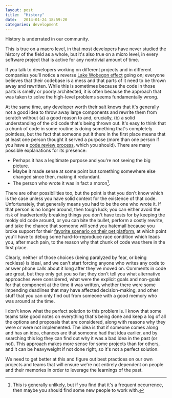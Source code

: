 ```yaml
---
layout: post
title:  "History"
date:   2014-01-24 18:59:20
categories: development
---
```


History is underrated in our community.

This is true on a macro level, in that most developers have never studied the history of the field as a whole, but it's also true on a micro level, in every software project that is active for any nontrivial amount of time.

If you talk to developers working on different projects and in different companies you'll notice a reverse [Lake Wobegon effect](http://en.wikipedia.org/wiki/Illusory_superiority) going on; everyone believes that their codebase is a mess and that parts of it need to be thrown away and rewritten. While this is sometimes because the code in those parts is smelly or poorly architected, it is often because the approach that was taken to solve the high-level problems seems fundamentally wrong. 

At the same time, any developer worth their salt knows that it's generally not a good idea to throw away large components and rewrite them from scratch without (a) a good reason to and, crucially, (b) a solid understanding of the old code that's being thrown out. It's easy to think that a chunk of code in some routine is doing something that's completely pointless, but the fact that someone put it there in the first place means that at least one person thought it served a purpose (more than one person if you have a [code review process](/development/2014/11/01/code-reviews-and-you/), which you should). There are many possible explanations for its presence:

* Perhaps it has a legitimate purpose and you're not seeing the big picture.
* Maybe it made sense at some point but something somewhere else changed since then, making it redundant.
* The person who wrote it was in fact a moron[^moron].

There are other possibilities too, but the point is that you don't know which is the case unless you have solid context for the existence of that code. Unfortunately, that generally means you had to be the one who wrote it. If that person is no longer around, then tough luck; you can either avoid the risk of inadvertently breaking things you don't have tests for by keeping the moldy old code around, or you can bite the bullet, perform a costly rewrite, and take the chance that someone will send you hatemail because you broke support for their [favorite scenario on their pet platform](http://xkcd.com/1172/), at which point you'll have to debug some hard-to-reproduce race condition which leads you, after much pain, to the reason why that chunk of code was there in the first place.

Clearly, neither of those choices (being paralyzed by fear, or being reckless) is ideal, and we can't start forcing anyone who writes any code to answer phone calls about it long after they've moved on. Comments in code are great, but they only get you so far; they don't tell you what alternative approaches were considered, what were the explicit goals and non-goals for that component at the time it was written, whether there were some impending deadlines that may have affected decision-making, and other stuff that you can only find out from someone with a good memory who was around at the time.

I don't know what the perfect solution to this problem is. I know that some teams take good notes on everything that's being done and keep a log of all the options and proposals that are considered, along with reasons why they were or were not implemented. The idea is that if someone comes along and has an idea, chances are that someone had that idea earlier, and by searching this log they can find out why it was a bad idea in the past (or not). This approach makes more sense for some projects than for others, and it can be heavyweight if not done right, so it's not a perfect solution.

We need to get better at this and figure out best practices on our own projects and teams that will ensure we're not entirely dependent on people and their memories in order to leverage the learnings of the past.

[^moron]: This is generally unlikely, but if you find that it's a frequent occurrence, then maybe you should find some new people to work with.